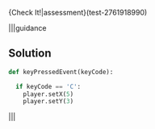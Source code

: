 
{Check It!|assessment}(test-2761918990)

|||guidance
## Solution

```python
def keyPressedEvent(keyCode):

  if keyCode == 'C':
    player.setX(5)
    player.setY(3)

```
|||